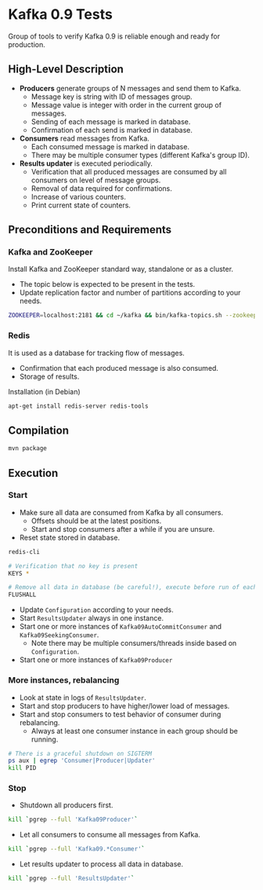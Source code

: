 Kafka 0.9 Tests
===============

Group of tools to verify Kafka 0.9 is reliable enough and ready for production.


High-Level Description
----------------------

- **Producers** generate groups of N messages and send them to Kafka.
    - Message key is string with ID of messages group.
    - Message value is integer with order in the current group of messages.
    - Sending of each message is marked in database.
    - Confirmation of each send is marked in database.
- **Consumers** read messages from Kafka.
    - Each consumed message is marked in database.
    - There may be multiple consumer types (different Kafka's group ID).
- **Results updater** is executed periodically.
    - Verification that all produced messages are consumed by all consumers on level of message groups.
    - Removal of data required for confirmations.
    - Increase of various counters.
    - Print current state of counters.


Preconditions and Requirements
------------------------------

### Kafka and ZooKeeper

Install Kafka and ZooKeeper standard way, standalone or as a cluster.

- The topic below is expected to be present in the tests.
- Update replication factor and number of partitions according to your needs.

````sh
ZOOKEEPER=localhost:2181 && cd ~/kafka && bin/kafka-topics.sh --zookeeper $ZOOKEEPER --create --replication-factor 1 --partitions 9 --topic kafka-test
````


### Redis

It is used as a database for tracking flow of messages.

- Confirmation that each produced message is also consumed.
- Storage of results.

Installation (in Debian)

````sh
apt-get install redis-server redis-tools
````


Compilation
-----------

````sh
mvn package
````


Execution
---------

### Start

- Make sure all data are consumed from Kafka by all consumers.
    - Offsets should be at the latest positions.
    - Start and stop consumers after a while if you are unsure.
- Reset state stored in database.

````sh
redis-cli

# Verification that no key is present
KEYS *

# Remove all data in database (be careful!), execute before run of each test 
FLUSHALL
````

- Update `Configuration` according to your needs.
- Start `ResultsUpdater` always in one instance.
- Start one or more instances of `Kafka09AutoCommitConsumer` and `Kafka09SeekingConsumer`.
    - Note there may be multiple consumers/threads inside based on `Configuration`.
- Start one or more instances of `Kafka09Producer`


### More instances, rebalancing

- Look at state in logs of `ResultsUpdater`.
- Start and stop producers to have higher/lower load of messages.
- Start and stop consumers to test behavior of consumer during rebalancing.
    - Always at least one consumer instance in each group should be running.

````sh
# There is a graceful shutdown on SIGTERM
ps aux | egrep 'Consumer|Producer|Updater'
kill PID
````


### Stop

- Shutdown all producers first.

````sh
kill `pgrep --full 'Kafka09Producer'`
````

- Let all consumers to consume all messages from Kafka.
    
````sh
kill `pgrep --full 'Kafka09.*Consumer'`
````

- Let results updater to process all data in database.

````sh
kill `pgrep --full 'ResultsUpdater'`
````
